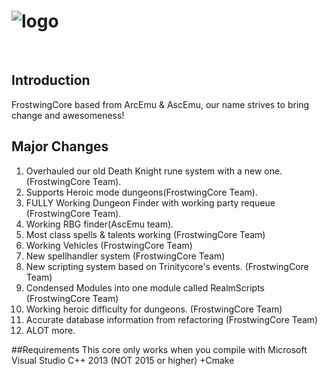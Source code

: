 ﻿# ![logo](http://i261.photobucket.com/albums/ii70/matherp/logo_zpsim5oerfa.png)
﻿

## Introduction
FrostwingCore based from ArcEmu & AscEmu, our name strives to bring change and awesomeness!

## Major Changes
1. Overhauled our old Death Knight rune system with a new one. (FrostwingCore Team).
2. Supports Heroic mode dungeons(FrostwingCore Team).
3. FULLY Working Dungeon Finder with working party requeue (FrostwingCore Team).
4. Working RBG finder(AscEmu team).
5. Most class spells & talents working (FrostwingCore Team)
6. Working Vehicles (FrostwingCore Team)
7. New spellhandler system (FrostwingCore Team)
8. New scripting system based on Trinitycore's events. (FrostwingCore Team)
9. Condensed Modules into one module called RealmScripts (FrostwingCore Team)
10. Working heroic difficulty for dungeons. (FrostwingCore Team)
11. Accurate database information from refactoring (FrostwingCore Team)
12. ALOT more.

##Requirements
This core only works when you compile with Microsoft Visual Studio C++ 2013 (NOT 2015 or higher)
+Cmake